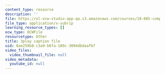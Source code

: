 ```yaml
---
content_type: resource
description: ''
file: https://ol-ocw-studio-app-qa.s3.amazonaws.com/courses/18-085-computational-science-and-engineering-i-fall-2008/8ae259b8c3a9b6fa189c3094dbdaafb7_4B9aIlwEZcQ.srt
file_type: application/x-subrip
learning_resource_types: []
ocw_type: OCWFile
resourcetype: Other
title: 3play caption file
uid: 8ae259b8-c3a9-b6fa-189c-3094dbdaafb7
video_files:
  video_thumbnail_file: null
video_metadata:
  youtube_id: null
---
```

